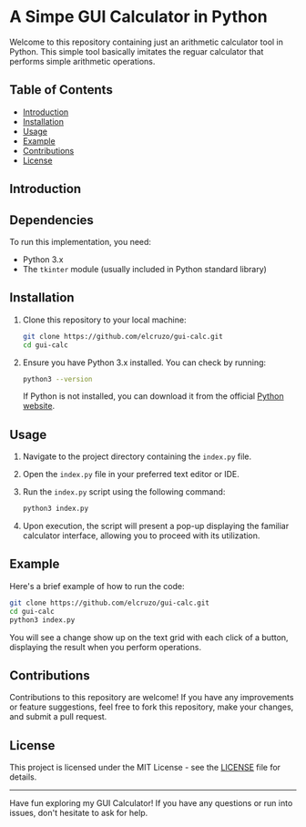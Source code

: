 # A Simpe GUI Calculator in Python

Welcome to this repository containing just an arithmetic calculator tool in Python. This simple tool basically imitates the reguar calculator that performs simple arithmetic operations.

## Table of Contents

- [Introduction](#introduction)
- [Installation](#installation)
- [Usage](#usage)
- [Example](#example)
- [Contributions](#contributions)
- [License](#license)

## Introduction

## Dependencies

To run this implementation, you need:

- Python 3.x
- The `tkinter` module (usually included in Python standard library)

## Installation

1. Clone this repository to your local machine:

   ```bash
   git clone https://github.com/elcruzo/gui-calc.git
   cd gui-calc
   ```

2. Ensure you have Python 3.x installed. You can check by running:

   ```bash
   python3 --version
   ```

   If Python is not installed, you can download it from the official [Python website](https://www.python.org/downloads/).

## Usage

1. Navigate to the project directory containing the `index.py` file.

2. Open the `index.py` file in your preferred text editor or IDE.

3. Run the `index.py` script using the following command:

   ```bash
   python3 index.py
   ```

6. Upon execution, the script will present a pop-up displaying the familiar calculator interface, allowing you to proceed with its utilization.

## Example

Here's a brief example of how to run the code:

```bash
git clone https://github.com/elcruzo/gui-calc.git
cd gui-calc
python3 index.py
```

You will see a change show up on the text grid with each click of a button, displaying the result when you perform operations.

## Contributions

Contributions to this repository are welcome! If you have any improvements or feature suggestions, feel free to fork this repository, make your changes, and submit a pull request.

## License

This project is licensed under the MIT License - see the [LICENSE](LICENSE) file for details.

---

Have fun exploring my GUI Calculator! If you have any questions or run into issues, don't hesitate to ask for help.
